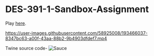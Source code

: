 # DES-391-1-Sandbox-Assignment

Play [here]().

https://user-images.githubusercontent.com/58925008/193466037-8347bc63-a00f-43aa-88b2-9b4903dfdef7.mp4

Twine source code-
![Sauce](https://user-images.githubusercontent.com/58925008/193466246-80053ad2-c4ac-4fa2-9e42-0d0571984eb2.png)
